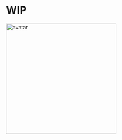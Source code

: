 # WIP

<img src="https://github.com/limichange/zaku/blob/master/images/logo.jpg?raw=true" alt="avatar" width="300"/>
